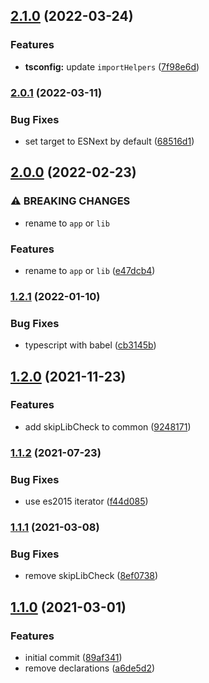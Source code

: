 ## [2.1.0](https://github.com/CyanSalt/tsconfig/compare/v2.0.1...v2.1.0) (2022-03-24)


### Features

* **tsconfig:** update `importHelpers` ([7f98e6d](https://github.com/CyanSalt/tsconfig/commit/7f98e6d60ebe16554a4fd7fc20be2e9a4af837ea))

### [2.0.1](https://github.com/CyanSalt/tsconfig/compare/v2.0.0...v2.0.1) (2022-03-11)


### Bug Fixes

* set target to ESNext by default ([68516d1](https://github.com/CyanSalt/tsconfig/commit/68516d1abe061d7c923914591393257fe9c216d1))

## [2.0.0](https://github.com/CyanSalt/tsconfig/compare/v1.2.1...v2.0.0) (2022-02-23)


### ⚠ BREAKING CHANGES

* rename to `app` or `lib`

### Features

* rename to `app` or `lib` ([e47dcb4](https://github.com/CyanSalt/tsconfig/commit/e47dcb423de7770b37f0290d7b4262e5e65b5f8d))

### [1.2.1](https://github.com/CyanSalt/tsconfig/compare/v1.2.0...v1.2.1) (2022-01-10)


### Bug Fixes

* typescript with babel ([cb3145b](https://github.com/CyanSalt/tsconfig/commit/cb3145b00e0b36381a2a7f6e547ec7c55b464267))

## [1.2.0](https://github.com/CyanSalt/tsconfig/compare/v1.1.2...v1.2.0) (2021-11-23)


### Features

* add skipLibCheck to common ([9248171](https://github.com/CyanSalt/tsconfig/commit/9248171c3a744df036e05aec06dcae60139d6699))

### [1.1.2](https://github.com/CyanSalt/tsconfig/compare/v1.1.2...v1.2.0) (2021-07-23)


### Bug Fixes

* use es2015 iterator ([f44d085](https://github.com/CyanSalt/tsconfig/commit/f44d08524740329597ab7ea58fb14ae1fb92234f))

### [1.1.1](https://github.com/CyanSalt/tsconfig/compare/v1.1.2...v1.2.0) (2021-03-08)


### Bug Fixes

* remove skipLibCheck ([8ef0738](https://github.com/CyanSalt/tsconfig/commit/8ef0738bcff41775fa75534ec51f38580066c8d2))

## [1.1.0](https://github.com/CyanSalt/tsconfig/compare/v1.1.2...v1.2.0) (2021-03-01)


### Features

* initial commit ([89af341](https://github.com/CyanSalt/tsconfig/commit/89af341efe987551659ddbc99bf0e598f3402140))
* remove declarations ([a6de5d2](https://github.com/CyanSalt/tsconfig/commit/a6de5d25a44d808181b9703311e997bf0efbe05e))

